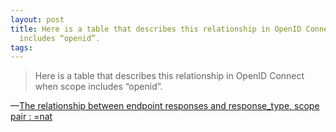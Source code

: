 ```yaml
---
layout: post
title: Here is a table that describes this relationship in OpenID Connect when scope
  includes “openid”.
tags: 
---
```

<blockquote>Here is a table that describes this relationship in OpenID Connect when scope includes “openid”.</blockquote>&#8212;<a href="http://nat.sakimura.org/2012/02/22/the-relationship-between-endpoint-responses-and-response_type-scope-pair/">The relationship between endpoint responses and response_type, scope pair&#160;: =nat</a>

